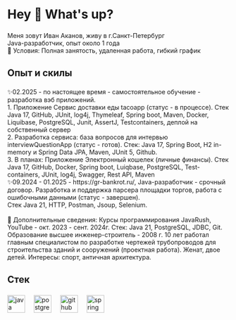 <h1 align="left">Hey 👋 What's up?</h1>

###

<p align="left">Меня зовут Иван Аканов, живу в г.Санкт-Петербург <br> Java-разработчик, опыт около 1 года <br>🎯 Условия: Полная занятость, удаленная работа, гибкий график </p>

###

<h2 align="left">Опыт и скилы</h2>

###

<p align="left">✨02.2025 - по настоящее время - самостоятельное обучение - разработка вэб приложений. <br>1. Приложение Сервис доставки еды tacoapp (статус - в процессе). Стек Java 17, GitHub, JUnit, log4j, Thymeleaf, Spring boot, Maven, Docker, Liquibase, PostgreSQL, Junit, AssertJ, Testcontainers, деплой на собственный сервер <br>2. Разработка сервиса: база вопросов для интервью interviewQuestionApp (статус - готов). Стек: Java 17, Spring Boot, H2 in-memory и Spring Data JPA, Maven, JUnit 5, Github. <br>3. В планах: Приложение Электронный кошелек (личные финансы). Стек Java 17, GitHub, Docker, Spring boot, Luiqbase, PostgreSQL, Test-containers, JUnit, log4j, Swagger, Rest API, Maven <br>✨09.2024 - 01.2025 - https://gr-bankrot.ru/, Java-разработчик - срочный договор. Разработка и поддержка парсера площадки торгов, работа с ошибочными данными (статус - завершен). <br>Стек  Java 21, HTTP, Postman, Jsoup, Selenium.  <br><br>🎲 Дополнительные сведения: Курсы программирования JavaRush, YouTube - окт. 2023 - сент. 2024г. Стек: Java 21, PostgreSQL, JDBC, Git. Образование высшее инженер-строитель - 2008 г. 10 лет работал главным специалистом по разработке чертежей трубопроводов для строительства зданий и сооружений (проектная работа). Женат, двое детей. Интересы: спорт, античная архитектура.</p>

###

<h2 align="left">Стек</h2>

###

<div align="left">
  <img src="https://cdn.jsdelivr.net/gh/devicons/devicon/icons/java/java-original.svg" height="40" alt="java logo"  />
  <img width="12" />
  <img src="https://cdn.jsdelivr.net/gh/devicons/devicon/icons/postgresql/postgresql-original.svg" height="40" alt="postgresql logo"  />
  <img width="12" />
  <img src="https://cdn.jsdelivr.net/gh/devicons/devicon/icons/github/github-original.svg" height="40" alt="github logo"  />
  <img width="12" />
  <img src="https://cdn.jsdelivr.net/gh/devicons/devicon/icons/spring/spring-original.svg" height="40" alt="spring logo"  />
</div>

###
